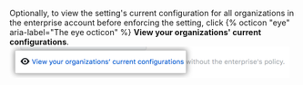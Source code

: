 Optionally, to view the setting's current configuration for all organizations in the enterprise account before enforcing the setting, click {% octicon "eye" aria-label="The eye octicon" %} **View your organizations' current configurations**.
  ![Link to view the current policy configuration for organizations in the business](/assets/images/help/business-accounts/view-current-policy-implementation-link.png)
